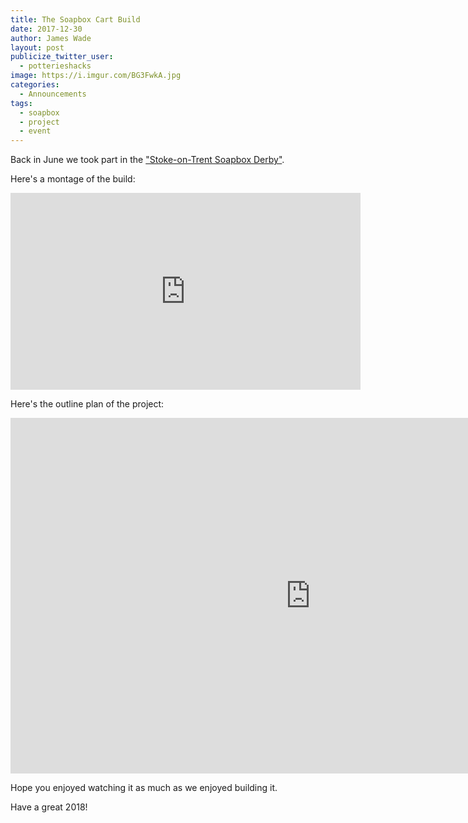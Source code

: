 ```yaml
---
title: The Soapbox Cart Build
date: 2017-12-30
author: James Wade
layout: post
publicize_twitter_user:
  - potterieshacks
image: https://i.imgur.com/BG3FwkA.jpg
categories:
  - Announcements
tags:
  - soapbox
  - project
  - event
---
```


Back in June we took part in the ["Stoke-on-Trent Soapbox Derby"](https://www.facebook.com/events/859068430862950/).

Here's a montage of the build:

<iframe width="560" height="315" src="https://www.youtube.com/embed/HZQad8h3cR0" frameborder="0" gesture="media" allow="encrypted-media" allowfullscreen></iframe>

Here's the outline plan of the project:

<iframe src="https://docs.google.com/presentation/d/e/2PACX-1vTYsC4sdwYLXhYQwAxGK2tTyj4wl1XP0guJwIJ_HjIcJ-i_b38hXppvMmVEzmsIZDo3bz67KMUb7ag-/embed?start=false&loop=false&delayms=3000" frameborder="0" width="960" height="569" allowfullscreen="true" mozallowfullscreen="true" webkitallowfullscreen="true"></iframe>

Hope you enjoyed watching it as much as we enjoyed building it.

Have a great 2018!